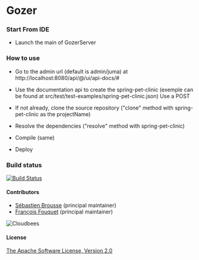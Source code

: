 # Gozer

### Start From IDE


* Launch the main of GozerServer

### How to use

* Go to the admin url (default is admin/juma) at http://localhost:8080/api/@/ui/api-docs/#

* Use the documentation api to create the spring-pet-clinic (exemple can be found at src/test/test-examples/spring-pet-clinic.json)
  Use a POST

* If not already, clone the source repository ("clone" method with spring-pet-clinic as the projectName)

* Resolve the dependencies ("resolve" method with spring-pet-clinic)

* Compile (same)

* Deploy


### Build status

[![Build Status](https://buildhive.cloudbees.com/job/GozerProject/job/gozer/badge/icon)](https://buildhive.cloudbees.com/job/GozerProject/job/gozer/)

#### Contributors

 - [Sébastien Brousse](https://twitter.com/seb_brousse) (principal maintainer)
 - [François Fouquet](https://github.com/dukeboard) (principal maintainer)


![Cloudbees](http://web-static-cloudfront.s3.amazonaws.com/images/badges/BuiltOnDEV.png)

#### License

[The Apache Software License, Version 2.0](http://www.apache.org/licenses/LICENSE-2.0.txt)


